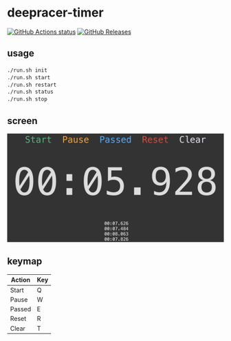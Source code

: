 # deepracer-timer

[![GitHub Actions status](https://github.com/nalbam/deepracer-timer/workflows/Build-Push/badge.svg)](https://github.com/nalbam/deepracer-timer/actions)
[![GitHub Releases](https://img.shields.io/github/release/nalbam/deepracer-timer.svg)](https://github.com/nalbam/deepracer-timer/releases)

## usage

```bash
./run.sh init
./run.sh start
./run.sh restart
./run.sh status
./run.sh stop
```

## screen

![screen](images/screen.png)

## keymap

| Action | Key |
| ------ | --- |
| Start  |  Q  |
| Pause  |  W  |
| Passed |  E  |
| Reset  |  R  |
| Clear  |  T  |
